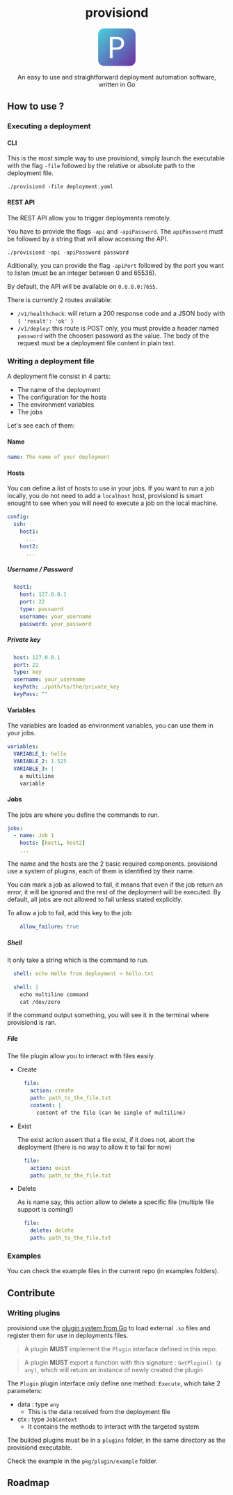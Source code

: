 <div align="center">

# provisiond

<img src="assets/provisiond.png" height="86">

<p>An easy to use and straightforward deployment automation software, written in Go</p>

</div>

## How to use ?

### Executing a deployment

#### CLI

This is the most simple way to use provisiond, simply launch the executable with the flag `-file` followed by the relative or absolute path to the deployment file.

```
./provisiond -file deployment.yaml
```

#### REST API

The REST API allow you to trigger deployments remotely.

You have to provide the flags `-api` and `-apiPassword`. The `apiPassword` must be followed by a string that will allow accessing the API.

```
./provisiond -api -apiPassword password
```

Aditionally, you can provide the flag `-apiPort` followed by the port you want to listen (must be an integer between 0 and 65536).

By default, the API will be available on `0.0.0.0:7655`.

There is currently 2 routes available:
  - `/v1/healthcheck`: will return a 200 response code and a JSON body with `{ 'result': 'ok' }`
  - `/v1/deploy`: this route is POST only, you must provide a header named `password` with the choosen password as the value.
  The body of the request must be a deployment file content in plain text.

### Writing a deployment file

A deployment file consist in 4 parts:
- The name of the deployment
- The configuration for the hosts
- The environment variables
- The jobs

Let's see each of them:

#### Name
```yaml
name: The name of your deployment
```

#### Hosts

You can define a list of hosts to use in your jobs.
If you want to run a job locally, you do not need to add a `localhost` host, provisiond is smart enought to see when you will need to execute a job on the local machine.

```yaml
config:
  ssh:
    host1:
      ...
    host2:
      ...
```

##### Username / Password

```yaml
  host1:
    host: 127.0.0.1
    port: 22
    type: password
    username: your_username
    password: your_password
```

##### Private key

```yaml
  host: 127.0.0.1
  port: 22
  type: key
  username: your_username
  keyPath: ./path/to/the/private_key
  keyPass: ""
```

#### Variables

The variables are loaded as environment variables, you can use them in your jobs.

```yaml
variables:
  VARIABLE_1: hello
  VARIABLE_2: 1.525
  VARIABLE_3: |
    a multiline
    variable
```

#### Jobs

The jobs are where you define the commands to run.

```yaml
jobs:
  - name: Job 1
    hosts: [host1, host2]
    ...
```

The name and the hosts are the 2 basic required components.
provisiond use a system of plugins, each of them is identified by their name.

You can mark a job as allowed to fail, it means that even if the job return an error, it will be ignored and the rest of the deployment will be executed. By default, all jobs are not allowed to fail unless stated explicitly.

To allow a job to fail, add this key to the job:
```yaml
    allow_failure: true
```

##### Shell
It only take a string which is the command to run.

```yaml
  shell: echo Hello from deployment > hello.txt
```

```yaml
  shell: |
    echo multiline command
    cat /dev/zero
```

If the command output something, you will see it in the terminal where provisiond is ran.

##### File

The file plugin allow you to interact with files easily.

- Create
  ```yaml
    file:
      action: create
      path: path_to_the_file.txt
      content: |
        content of the file (can be single of multiline)
  ```

- Exist
  
  The exist action assert that a file exist, if it does not, abort the deployment (there is no way to allow it to fail for now)
  ```yaml
    file:
      action: exist
      path: path_to_the_file.txt
  ```

- Delete

  As is name say, this action allow to delete a specific file (multiple file support is coming!)
  ```yaml
    file:
      delete: delete
      path: path_to_the_file.txt
  ```

### Examples

You can check the example files in the current repo (in examples folders).

## Contribute

### Writing plugins

provisiond use the [plugin system from Go](https://pkg.go.dev/plugin) to load external `.so` files and register them for use in deployments files.

> A plugin **MUST** implement the `Plugin` interface defined in this repo.

> A plugin **MUST** export a function with this signature : `GetPlugin() (p any)`, which will return an instance of newly created the plugin

The `Plugin` plugin interface only define one method: `Execute`, which take 2 parameters:
- data : type `any`
    - This is the data received from the deployment file
- ctx : type `JobContext`
    - It contains the methods to interact with the targeted system

The builded plugins must be in a `plugins` folder, in the same directory as the provisiond executable.

Check the example in the `pkg/plugin/example` folder.

## Roadmap